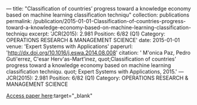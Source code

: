 —
title: "Classification of countries’ progress toward a knowledge economy based on machine learning classification techniqu"
collection: publications
permalink: /publication/2015-01-01-Classification-of-countries-progress-toward-a-knowledge-economy-based-on-machine-learning-classification-techniqu
excerpt: 'JCR(2015): 2.981 Position: 6/82 (Q1) Category: OPERATIONS RESEARCH &amp; MANAGEMENT SCIENCE'
date: 2015-01-01
venue: 'Expert Systems with Applications'
paperurl: 'http://dx.doi.org/10.1016/j.eswa.2014.08.008'
citation: ' M&apos;onica Paz,  Pedro Guti&apos;errez,  C&apos;esar Herv&apos;as-Mart&apos;inez,    quot;Classification of countries’ progress toward a knowledge economy based on machine learning classification techniqu.   quot; Expert Systems with Applications, 2015.'
—
JCR(2015): 2.981 Position: 6/82 (Q1) Category: OPERATIONS RESEARCH &amp; MANAGEMENT SCIENCE

[Access paper here](http://dx.doi.org/10.1016/j.eswa.2014.08.008):target="_blank"